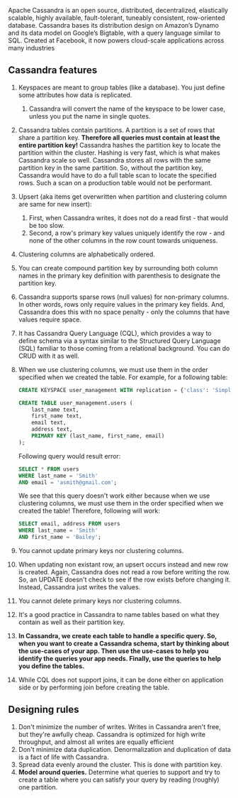 Apache Cassandra is an open source, distributed, decentralized, elastically scalable, highly available, fault-tolerant, tuneably consistent, row-oriented database. Cassandra bases its distribution design on Amazon’s Dynamo and its data model on Google’s Bigtable, with a query language similar to SQL. Created at Facebook, it now powers cloud-scale applications across many industries

## Cassandra features

1. Keyspaces are meant to group tables (like a database). You just define some attributes how data is replicated.
    1. Cassandra will convert the name of the keyspace to be lower case, unless you put the name in single quotes.
1. Cassandra tables contain partitions. A partition is a set of rows that share a partition key. **Therefore all queries must contain at least the entire partition key!** Cassandra hashes the partition key to locate the partition within the cluster. Hashing is very fast, which is what makes Cassandra scale so well. Cassandra stores all rows with the same partition key in the same partition. So, without the partition key, Cassandra would have to do a full table scan to locate the specified rows. Such a scan on a production table would not be performant.
1. Upsert (aka items get overwritten when partition and clustering column are same for new insert):
    1. First, when Cassandra writes, it does not do a read first - that would be too slow.
    1. Second, a row's primary key values uniquely identify the row - and none of the other columns in the row count towards uniqueness.
1. Clustering columns are alphabetically ordered.
1. You can create compound partition key by surrounding both column names in the primary key definition with parenthesis to designate the partition key.
1. Cassandra supports sparse rows (null values) for non-primary columns. In other words, rows only require values in the primary key fields. And, Cassandra does this with no space penalty - only the columns that have values require space.
1. It has Cassandra Query Language (CQL), which provides a way to define schema via a syntax similar to the Structured Query Language (SQL) familiar to those coming from a relational background. You can do CRUD with it as well.
1. When we use clustering columns, we must use them in the order specified when we created the table.
    For example, for a following table:
    ```sql
    CREATE KEYSPACE user_management WITH replication = {'class': 'SimpleStrategy', 'replication_factor': '1'};

    CREATE TABLE user_management.users (
        last_name text,
        first_name text,
        email text,
        address text,
        PRIMARY KEY (last_name, first_name, email)
    );
    ```

    Following query would result error:
    ```sql
    SELECT * FROM users
    WHERE last_name = 'Smith'
    AND email = 'asmith@gmail.com';
    ```
    We see that this query doesn't work either because when we use clustering columns, we must use them in the order specified when we created the table!
    Therefore, following will work:
    ```sql
    SELECT email, address FROM users
    WHERE last_name = 'Smith'
    AND first_name = 'Bailey';
    ```
1. You cannot update primary keys nor clustering columns.
1. When updating non existant row, an upsert occurs instead and new row is created. Again, Cassandra does not read a row before writing the row. So, an UPDATE doesn't check to see if the row exists before changing it. Instead, Cassandra just writes the values. 
1. You cannot delete primary keys nor clustering columns.
1. It's a good practice in Cassandra to name tables based on what they contain as well as their partition key.
1. **In Cassandra, we create each table to handle a specific query. So, when you want to create a Cassandra schema, start by thinking about the use-cases of your app. Then use the use-cases to help you identify the queries your app needs. Finally, use the queries to help you define the tables.**
1. While CQL does not support joins, it can be done either on application side or by performing join before creating the table.

## Designing rules

1. Don't minimize the number of writes. Writes in Cassandra aren't free, but they're awfully cheap. Cassandra is optimized for high write throughput, and almost all writes are equally efficient
1. Don't minimize data duplication. Denormalization and duplication of data is a fact of life with Cassandra.
1. Spread data evenly around the cluster. This is done with partition key.
1. **Model around queries.** Determine what queries to support and try to create a table where you can satisfy your query by reading (roughly) one partition.